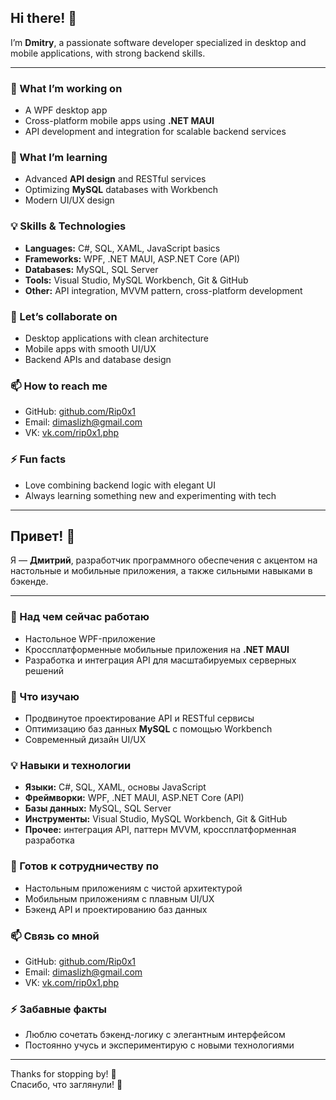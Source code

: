 ## Hi there! 👋

I’m **Dmitry**, a passionate software developer specialized in desktop and mobile applications, with strong backend skills.

---

### 🔭 What I’m working on
- A WPF desktop app
- Cross-platform mobile apps using **.NET MAUI**  
- API development and integration for scalable backend services  

### 🌱 What I’m learning
- Advanced **API design** and RESTful services  
- Optimizing **MySQL** databases with Workbench  
- Modern UI/UX design 

### 💡 Skills & Technologies
- **Languages:** C#, SQL, XAML, JavaScript basics  
- **Frameworks:** WPF, .NET MAUI, ASP.NET Core (API)  
- **Databases:** MySQL, SQL Server  
- **Tools:** Visual Studio, MySQL Workbench, Git & GitHub  
- **Other:** API integration, MVVM pattern, cross-platform development  

### 👯 Let’s collaborate on
- Desktop applications with clean architecture  
- Mobile apps with smooth UI/UX  
- Backend APIs and database design  

### 📫 How to reach me
- GitHub: [github.com/Rip0x1](https://github.com/Rip0x1)  
- Email: dimaslizh@gmail.com
- VK: [vk.com/rip0x1.php](https://vk.com/rip0x1.php) 

### ⚡ Fun facts
- Love combining backend logic with elegant UI  
- Always learning something new and experimenting with tech  

---

## Привет! 👋

Я — **Дмитрий**, разработчик программного обеспечения с акцентом на настольные и мобильные приложения, а также сильными навыками в бэкенде.

---

### 🔭 Над чем сейчас работаю
- Настольное WPF-приложение
- Кроссплатформенные мобильные приложения на **.NET MAUI**  
- Разработка и интеграция API для масштабируемых серверных решений  

### 🌱 Что изучаю
- Продвинутое проектирование API и RESTful сервисы  
- Оптимизацию баз данных **MySQL** с помощью Workbench  
- Современный дизайн UI/UX

### 💡 Навыки и технологии
- **Языки:** C#, SQL, XAML, основы JavaScript  
- **Фреймворки:** WPF, .NET MAUI, ASP.NET Core (API)  
- **Базы данных:** MySQL, SQL Server  
- **Инструменты:** Visual Studio, MySQL Workbench, Git & GitHub  
- **Прочее:** интеграция API, паттерн MVVM, кроссплатформенная разработка  

### 👯 Готов к сотрудничеству по
- Настольным приложениям с чистой архитектурой  
- Мобильным приложениям с плавным UI/UX  
- Бэкенд API и проектированию баз данных  

### 📫 Связь со мной
- GitHub: [github.com/Rip0x1](https://github.com/Rip0x1)  
- Email: dimaslizh@gmail.com
- VK: [vk.com/rip0x1.php](https://vk.com/rip0x1.php) 

### ⚡ Забавные факты
- Люблю сочетать бэкенд-логику с элегантным интерфейсом  
- Постоянно учусь и экспериментирую с новыми технологиями  

---

Thanks for stopping by! 🚀  
Спасибо, что заглянули! 🚀

